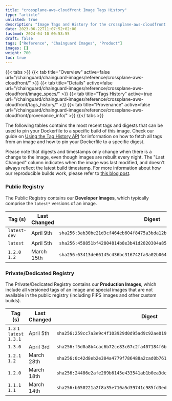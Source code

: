 ```yaml
---
title: "crossplane-aws-cloudfront Image Tags History"
type: "article"
unlisted: true
description: "Image Tags and History for the crossplane-aws-cloudfront Chainguard Image"
date: 2023-06-22T11:07:52+02:00
lastmod: 2024-04-10 00:53:55
draft: false
tags: ["Reference", "Chainguard Images", "Product"]
images: []
weight: 700
toc: true
---
```


{{< tabs >}}
{{< tab title="Overview" active=false url="/chainguard/chainguard-images/reference/crossplane-aws-cloudfront/" >}}
{{< tab title="Details" active=false url="/chainguard/chainguard-images/reference/crossplane-aws-cloudfront/image_specs/" >}}
{{< tab title="Tags History" active=true url="/chainguard/chainguard-images/reference/crossplane-aws-cloudfront/tags_history/" >}}
{{< tab title="Provenance" active=false url="/chainguard/chainguard-images/reference/crossplane-aws-cloudfront/provenance_info/" >}}
{{</ tabs >}}

The following tables contains the most recent tags and digests that can be used to pin your Dockerfile to a specific build of this image. Check our guide on [Using the Tag History API](/chainguard/chainguard-images/using-the-tag-history-api/) for information on how to fetch all tags from an image and how to pin your Dockerfile to a specific digest.

Please note that digests and timestamps only change when there is a change to the image, even though images are rebuilt every night. The "Last Changed" column indicates when the image was last modified, and doesn't always reflect the latest build timestamp. For more information about how our reproducible builds work, please refer to [this blog post](https://www.chainguard.dev/unchained/reproducing-chainguards-reproducible-image-builds).

### Public Registry
The Public Registry contains our **Developer Images**, which typically comprise the `latest*` versions of an image.

| Tag (s)        | Last Changed | Digest                                                                    |
|----------------|--------------|---------------------------------------------------------------------------|
|  `latest-dev`  | April 9th    | `sha256:3ab30be21d3cf464eb604f8475a3bda12b2633b5cc6e9ad95726c9f6bb274578` |
|  `latest`      | April 5th    | `sha256:458851bf42804814b8e3b41d2820304a854983599ba52b44863485e661263c34` |
|  `1.2.0` `1.2` | March 15th   | `sha256:63413de66145c436bc316742fa3a02b064741c3b282c86e0a45d3902fa41ad99` |


### Private/Dedicated Registry
The Private/Dedicated Registry contains our **Production Images**, which include all versioned tags of an image and special images that are not available in the public registry (including FIPS images and other custom builds).

| Tag (s)                     | Last Changed | Digest                                                                    |
|-----------------------------|--------------|---------------------------------------------------------------------------|
|  `1.3` `1` `latest` `1.3.1` | April 5th    | `sha256:259cc7a3e9c4f103929d0d95ad9c92ae0198a7985fa7fc62bdd3a366053e7fcb` |
|  `1.3.0`                    | April 3rd    | `sha256:f5d0a8b4cac6b72ce83c67c2fa407184f6b68db04b8268b249ba2e5aa5486893` |
|  `1.2.1` `1.2`              | March 28th   | `sha256:0c42d8eb2e304a4779f786488a2cad0b7618ea6d6795fb7c5497284d44bbcebf` |
|  `1.2.0`                    | March 18th   | `sha256:24486e2afe289b6145e433541ab1b0ea3dcaf0364d261e5a269d8d46d16fd682` |
|  `1.1.1` `1.1`              | March 14th   | `sha256:b650221a2f8a35e710a5d39741c985fd3edf816683947cd16bf8d35bf8a6c86f` |

